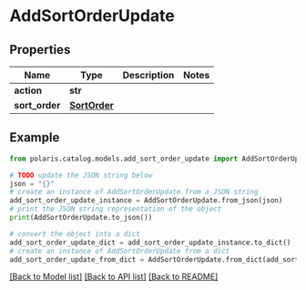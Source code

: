 # AddSortOrderUpdate


## Properties

Name | Type | Description | Notes
------------ | ------------- | ------------- | -------------
**action** | **str** |  | 
**sort_order** | [**SortOrder**](SortOrder.md) |  | 

## Example

```python
from polaris.catalog.models.add_sort_order_update import AddSortOrderUpdate

# TODO update the JSON string below
json = "{}"
# create an instance of AddSortOrderUpdate from a JSON string
add_sort_order_update_instance = AddSortOrderUpdate.from_json(json)
# print the JSON string representation of the object
print(AddSortOrderUpdate.to_json())

# convert the object into a dict
add_sort_order_update_dict = add_sort_order_update_instance.to_dict()
# create an instance of AddSortOrderUpdate from a dict
add_sort_order_update_from_dict = AddSortOrderUpdate.from_dict(add_sort_order_update_dict)
```
[[Back to Model list]](../README.md#documentation-for-models) [[Back to API list]](../README.md#documentation-for-api-endpoints) [[Back to README]](../README.md)


